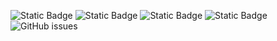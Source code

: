 ![Static Badge](https://img.shields.io/badge/blacklists-60-000000) ![Static Badge](https://img.shields.io/badge/blacklisted-2825745-cc0000) ![Static Badge](https://img.shields.io/badge/whitelisted-2243-00CC00) ![Static Badge](https://img.shields.io/badge/streaming_blacklist-28107-000000) ![GitHub issues](https://img.shields.io/github/issues/fabriziosalmi/blacklists)
